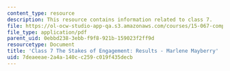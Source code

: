 ```yaml
---
content_type: resource
description: This resource contains information related to class 7.
file: https://ol-ocw-studio-app-qa.s3.amazonaws.com/courses/15-067-competitive-decision-making-and-negotiation-spring-2011/7deaeeae2a4a140cc259c019f435decb_MIT15_067S11_Cl7_S_E_RE-MM.pdf
file_type: application/pdf
parent_uid: 0ebbd238-3ebb-f9f8-921b-159023f2ff9d
resourcetype: Document
title: 'Class 7 The Stakes of Engagement: Results - Marlene Mayberry'
uid: 7deaeeae-2a4a-140c-c259-c019f435decb
---
```

